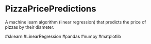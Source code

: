 # PizzaPricePredictions

A machine learn algorithm (linear regression) that predicts the price of pizzas by their diameter.

#sklearn #LinearRegression #pandas #numpy #matplotlib
